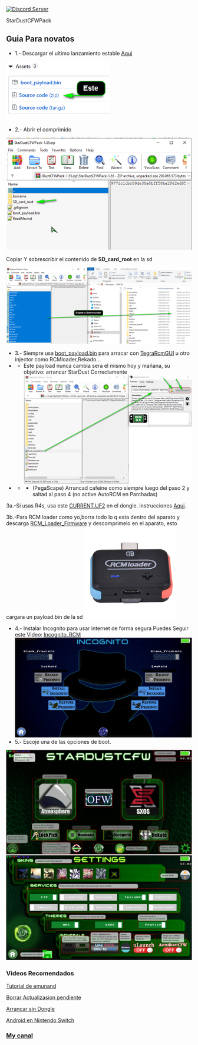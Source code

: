 <a href="https://discord.io/myrincon"><img src="https://discordapp.com/api/guilds/516631805621960704/embed.png" alt="Discord Server" /></a>

StarDustCFWPack
## Guia Para novatos

* 1.- Descargar el ultimo lanzamiento estable [Aqui](https://github.com/StarDustCFW/StarDustCFWPack/releases)

![alt text](borrame/12.png)

* 2.- Abrir el comprimido

![alt text](borrame/22.png)

Copiar Y sobrescribir el contenido de **SD_card_root** en la sd 

![alt text](borrame/32.png)

* 3.- Siempre usa [boot_payload.bin](https://github.com/Kronos2308/StarDustCFWPack/blob/master/borrame/boot_payload.bin?raw=true) para arracar con [TegraRcmGUI](https://github.com/eliboa/TegraRcmGUI/releases/latest) u otro injector como RCMloader,Rekado...
* * Este payload nunca cambia sera el mismo hoy y mañana, su objetivo: arrancar StarDust Correctamente
![alt text](borrame/42.png)
* * * (PegaScape) Arrancad cafeine como siempre luego del paso 2 y saltad al paso 4  (no active AutoRCM en Parchadas)

 3a.-Si usas R4s, usa este [CURRENT.UF2](https://github.com/StarDustCFW/StarDustCFWPack/blob/master/borrame/CURRENT.UF2?raw=true) en el dongle. instrucciones [Aqui](http://bit.ly/2tLBTua).

3b.-Para RCM loader como yo,borra todo lo q esta dentro del aparato y descarga [RCM_Loader_Firmware](https://github.com/StarDustCFW/StarDustCFWPack/raw/master/borrame/RCM_Loader_Root/RCM_Loader_Firmware.rar) y descomprimelo en el aparato, esto cargara un payload.bin de la sd 
<a href="https://es.aliexpress.com/item/4000406540765.html?spm=a2g0o.productlist.0.0.11af28b8SIiAsF&algo_pvid=acdccb2e-5226-4aa3-8998-908524c71a79&algo_expid=acdccb2e-5226-4aa3-8998-908524c71a79-0&btsid=bd7c91ef-0833-4837-a0df-243f0b05ce1c&ws_ab_test=searchweb0_0,searchweb201602_9,searchweb201603_53"> <img src = "borrame/LED.png" alt = "Rcm loader"/> </a >


* 4.- Instalar Incognito para usar internet de forma segura
Puedes Seguir este Video: [Incognito_RCM](https://www.youtube.com/watch?v=eHPqRX4tv5E&list=PLNawpCFHdbXY-ZgF43vEJBk2IoweJfAlm)
<a href="https://www.youtube.com/watch?v=eHPqRX4tv5E&list=PLNawpCFHdbXY-ZgF43vEJBk2IoweJfAlm"> <img src = "borrame/incognito.jpg" alt = "Incognito_RCM"/> </a >
* 5.- Escoje una de las opciones de boot.

![alt text](borrame/screenshot-1.png)
![alt text](borrame/screenshot-2.png)
### Videos Recomendados

[Tutorial de emunand](https://youtu.be/xyzpPqgWRaw)

[Borrar Actualizasion pendiente](https://youtu.be/SRb1joLdhD8)

[Arrancar sin Dongle](https://youtu.be/nD-GbkGiVrs)

[Android en Nintendo Switch](https://youtu.be/_eRYFteUd0U)

### [My canal](https://www.youtube.com/channel/UC0bSZcylREueGQmCM5mksNg) 

